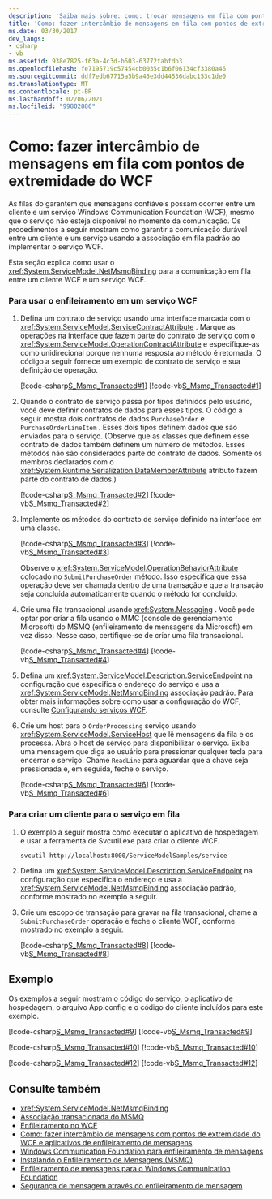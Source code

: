 ```yaml
---
description: 'Saiba mais sobre: como: trocar mensagens em fila com pontos de extremidade do WCF'
title: 'Como: fazer intercâmbio de mensagens em fila com pontos de extremidade do WCF'
ms.date: 03/30/2017
dev_langs:
- csharp
- vb
ms.assetid: 938e7825-f63a-4c3d-b603-63772fabfdb3
ms.openlocfilehash: fe7195719c57454cb0035c1b6f06134cf3380a46
ms.sourcegitcommit: ddf7edb67715a5b9a45e3dd44536dabc153c1de0
ms.translationtype: MT
ms.contentlocale: pt-BR
ms.lasthandoff: 02/06/2021
ms.locfileid: "99802886"
---
```

# <a name="how-to-exchange-queued-messages-with-wcf-endpoints"></a>Como: fazer intercâmbio de mensagens em fila com pontos de extremidade do WCF

As filas do garantem que mensagens confiáveis possam ocorrer entre um cliente e um serviço Windows Communication Foundation (WCF), mesmo que o serviço não esteja disponível no momento da comunicação. Os procedimentos a seguir mostram como garantir a comunicação durável entre um cliente e um serviço usando a associação em fila padrão ao implementar o serviço WCF.  
  
 Esta seção explica como usar o <xref:System.ServiceModel.NetMsmqBinding> para a comunicação em fila entre um cliente WCF e um serviço WCF.  
  
### <a name="to-use-queuing-in-a-wcf-service"></a>Para usar o enfileiramento em um serviço WCF  
  
1. Defina um contrato de serviço usando uma interface marcada com o <xref:System.ServiceModel.ServiceContractAttribute> . Marque as operações na interface que fazem parte do contrato de serviço com o <xref:System.ServiceModel.OperationContractAttribute> e especifique-as como unidirecional porque nenhuma resposta ao método é retornada. O código a seguir fornece um exemplo de contrato de serviço e sua definição de operação.  
  
     [!code-csharp[S_Msmq_Transacted#1](../../../../samples/snippets/csharp/VS_Snippets_CFX/s_msmq_transacted/cs/service.cs#1)]
     [!code-vb[S_Msmq_Transacted#1](../../../../samples/snippets/visualbasic/VS_Snippets_CFX/s_msmq_transacted/vb/service.vb#1)]  
  
2. Quando o contrato de serviço passa por tipos definidos pelo usuário, você deve definir contratos de dados para esses tipos. O código a seguir mostra dois contratos de dados `PurchaseOrder` e `PurchaseOrderLineItem` . Esses dois tipos definem dados que são enviados para o serviço. (Observe que as classes que definem esse contrato de dados também definem um número de métodos. Esses métodos não são considerados parte do contrato de dados. Somente os membros declarados com o <xref:System.Runtime.Serialization.DataMemberAttribute> atributo fazem parte do contrato de dados.)  
  
     [!code-csharp[S_Msmq_Transacted#2](../../../../samples/snippets/csharp/VS_Snippets_CFX/s_msmq_transacted/cs/service.cs#2)]
     [!code-vb[S_Msmq_Transacted#2](../../../../samples/snippets/visualbasic/VS_Snippets_CFX/s_msmq_transacted/vb/service.vb#2)]  
  
3. Implemente os métodos do contrato de serviço definido na interface em uma classe.  
  
     [!code-csharp[S_Msmq_Transacted#3](../../../../samples/snippets/csharp/VS_Snippets_CFX/s_msmq_transacted/cs/service.cs#3)]
     [!code-vb[S_Msmq_Transacted#3](../../../../samples/snippets/visualbasic/VS_Snippets_CFX/s_msmq_transacted/vb/service.vb#3)]  
  
     Observe o <xref:System.ServiceModel.OperationBehaviorAttribute> colocado no `SubmitPurchaseOrder` método. Isso especifica que essa operação deve ser chamada dentro de uma transação e que a transação seja concluída automaticamente quando o método for concluído.  
  
4. Crie uma fila transacional usando <xref:System.Messaging> . Você pode optar por criar a fila usando o MMC (console de gerenciamento Microsoft) do MSMQ (enfileiramento de mensagens da Microsoft) em vez disso. Nesse caso, certifique-se de criar uma fila transacional.  
  
     [!code-csharp[S_Msmq_Transacted#4](../../../../samples/snippets/csharp/VS_Snippets_CFX/s_msmq_transacted/cs/hostapp.cs#4)]
     [!code-vb[S_Msmq_Transacted#4](../../../../samples/snippets/visualbasic/VS_Snippets_CFX/s_msmq_transacted/vb/hostapp.vb#4)]  
  
5. Defina um <xref:System.ServiceModel.Description.ServiceEndpoint> na configuração que especifica o endereço do serviço e usa a <xref:System.ServiceModel.NetMsmqBinding> associação padrão. Para obter mais informações sobre como usar a configuração do WCF, consulte [Configurando serviços WCF](../configuring-services.md).  

6. Crie um host para o `OrderProcessing` serviço usando <xref:System.ServiceModel.ServiceHost> que lê mensagens da fila e os processa. Abra o host de serviço para disponibilizar o serviço. Exiba uma mensagem que diga ao usuário para pressionar qualquer tecla para encerrar o serviço. Chame `ReadLine` para aguardar que a chave seja pressionada e, em seguida, feche o serviço.  
  
     [!code-csharp[S_Msmq_Transacted#6](../../../../samples/snippets/csharp/VS_Snippets_CFX/s_msmq_transacted/cs/hostapp.cs#6)]
     [!code-vb[S_Msmq_Transacted#6](../../../../samples/snippets/visualbasic/VS_Snippets_CFX/s_msmq_transacted/vb/hostapp.vb#6)]  
  
### <a name="to-create-a-client-for-the-queued-service"></a>Para criar um cliente para o serviço em fila  
  
1. O exemplo a seguir mostra como executar o aplicativo de hospedagem e usar a ferramenta de Svcutil.exe para criar o cliente WCF.  
  
    ```console
    svcutil http://localhost:8000/ServiceModelSamples/service  
    ```  
  
2. Defina um <xref:System.ServiceModel.Description.ServiceEndpoint> na configuração que especifica o endereço e usa a <xref:System.ServiceModel.NetMsmqBinding> associação padrão, conforme mostrado no exemplo a seguir.  

3. Crie um escopo de transação para gravar na fila transacional, chame a `SubmitPurchaseOrder` operação e feche o cliente WCF, conforme mostrado no exemplo a seguir.  
  
     [!code-csharp[S_Msmq_Transacted#8](../../../../samples/snippets/csharp/VS_Snippets_CFX/s_msmq_transacted/cs/client.cs#8)]
     [!code-vb[S_Msmq_Transacted#8](../../../../samples/snippets/visualbasic/VS_Snippets_CFX/s_msmq_transacted/vb/client.vb#8)]  
  
## <a name="example"></a>Exemplo  

 Os exemplos a seguir mostram o código do serviço, o aplicativo de hospedagem, o arquivo App.config e o código do cliente incluídos para este exemplo.  
  
 [!code-csharp[S_Msmq_Transacted#9](../../../../samples/snippets/csharp/VS_Snippets_CFX/s_msmq_transacted/cs/service.cs#9)]
 [!code-vb[S_Msmq_Transacted#9](../../../../samples/snippets/visualbasic/VS_Snippets_CFX/s_msmq_transacted/vb/service.vb#9)]  
  
 [!code-csharp[S_Msmq_Transacted#10](../../../../samples/snippets/csharp/VS_Snippets_CFX/s_msmq_transacted/cs/hostapp.cs#10)]
 [!code-vb[S_Msmq_Transacted#10](../../../../samples/snippets/visualbasic/VS_Snippets_CFX/s_msmq_transacted/vb/hostapp.vb#10)]  

 [!code-csharp[S_Msmq_Transacted#12](../../../../samples/snippets/csharp/VS_Snippets_CFX/s_msmq_transacted/cs/client.cs#12)]
 [!code-vb[S_Msmq_Transacted#12](../../../../samples/snippets/visualbasic/VS_Snippets_CFX/s_msmq_transacted/vb/client.vb#12)]  

## <a name="see-also"></a>Consulte também

- <xref:System.ServiceModel.NetMsmqBinding>
- [Associação transacionada do MSMQ](../samples/transacted-msmq-binding.md)
- [Enfileiramento no WCF](queuing-in-wcf.md)
- [Como: fazer intercâmbio de mensagens com pontos de extremidade do WCF e aplicativos de enfileiramento de mensagens](how-to-exchange-messages-with-wcf-endpoints-and-message-queuing-applications.md)
- [Windows Communication Foundation para enfileiramento de mensagens](../samples/wcf-to-message-queuing.md)
- [Instalando o Enfileiramento de Mensagens (MSMQ)](../samples/installing-message-queuing-msmq.md)
- [Enfileiramento de mensagens para o Windows Communication Foundation](../samples/message-queuing-to-wcf.md)
- [Segurança de mensagem através do enfileiramento de mensagem](../samples/message-security-over-message-queuing.md)
